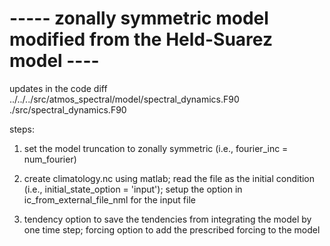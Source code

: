 # -----  zonally symmetric model modified from the Held-Suarez model ----

updates in the code
diff ../../../src/atmos_spectral/model/spectral_dynamics.F90 ./src/spectral_dynamics.F90

steps:
1. set the model truncation to zonally symmetric (i.e., fourier_inc = num_fourier)

2. create climatology.nc using matlab; 
   read the file as the initial condition (i.e., initial_state_option    = 'input'); 
   setup the option in ic_from_external_file_nml for the input file

3. tendency option to save the tendencies from integrating the model by one time step; 
   forcing option to add the prescribed forcing to the model
